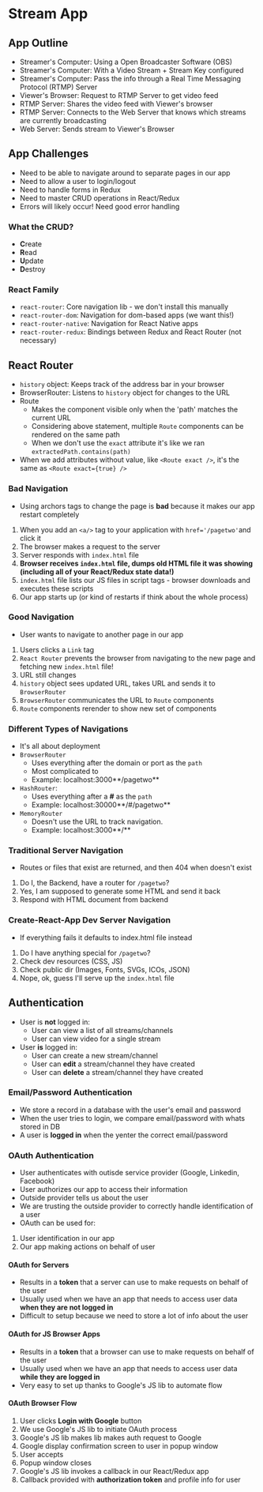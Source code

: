 # Stream App

## App Outline

- Streamer's Computer: Using a Open Broadcaster Software (OBS)
- Streamer's Computer: With a Video Stream + Stream Key configured
- Streamer's Computer: Pass the info through a Real Time Messaging Protocol (RTMP) Server
- Viewer's Browser: Request to RTMP Server to get video feed
- RTMP Server: Shares the video feed with Viewer's browser
- RTMP Server: Connects to the Web Server that knows which streams are currently broadcasting
- Web Server: Sends stream to Viewer's Browser

## App Challenges

- Need to be able to navigate around to separate pages in our app
- Need to allow a user to login/logout
- Need to handle forms in Redux
- Need to master CRUD operations in React/Redux
- Errors will likely occur! Need good error handling

### What the CRUD?

- **C**reate
- **R**ead
- **U**pdate
- **D**estroy

### React Family

- `react-router`: Core navigation lib - we don't install this manually
- `react-router-dom`: Navigation for dom-based apps (we want this!)
- `react-router-native`: Navigation for React Native apps
- `react-router-redux`: Bindings between Redux and React Router (not necessary)

## React Router

- `history` object: Keeps track of the address bar in your browser
- BrowserRouter: Listens to `history` object for changes to the URL
- Route
  - Makes the component visible only when the 'path' matches the current URL
  - Considering above statement, multiple `Route` components can be rendered on the same path
  - When we don't use the `exact` attribute it's like we ran `extractedPath.contains(path)`
- When we add attributes without value, like `<Route exact />`, it's the same as `<Route exact={true} />`

### Bad Navigation

- Using archors tags to change the page is **bad** because it makes our app restart completely

1. When you add an `<a/>` tag to your application with `href='/pagetwo'`and click it
2. The browser makes a request to the server
3. Server responds with `index.html` file
4. **Browser receives `index.html` file, dumps old HTML file it was showing (including all of your React/Redux state data!)**
5. `index.html` file lists our JS files in script tags - browser downloads and executes these scripts
6. Our app starts up (or kind of restarts if think about the whole process)

### Good Navigation

- User wants to navigate to another page in our app

1. Users clicks a `Link` tag
2. `React Router` prevents the browser from navigating to the new page and fetching new `index.html` file!
3. URL still changes
4. `history` object sees updated URL, takes URL and sends it to `BrowserRouter`
5. `BrowserRouter` communicates the URL to `Route` components
6. `Route` components rerender to show new set of components

### Different Types of Navigations

- It's all about deployment
- `BrowserRouter`
  - Uses everything after the domain or port as the `path`
  - Most complicated to
  - Example: localhost:3000**/pagetwo**
- `HashRouter`:
  - Uses everything after a **#** as the `path`
  - Example: localhost:30000**/#/pagetwo**
- `MemoryRouter`
  - Doesn't use the URL to track navigation.
  - Example: localhost:3000**/**

### Traditional Server Navigation

- Routes or files that exist are returned, and then 404 when doesn't exist

1. Do I, the Backend, have a router for `/pagetwo`?
2. Yes, I am supposed to generate some HTML and send it back
3. Respond with HTML document from backend

### Create-React-App Dev Server Navigation

- If everything fails it defaults to index.html file instead

1. Do I have anything special for `/pagetwo`?
2. Check dev resources (CSS, JS)
3. Check public dir (Images, Fonts, SVGs, ICOs, JSON)
4. Nope, ok, guess I'll serve up the `index.html` file

## Authentication

- User is **not** logged in:
  - User can view a list of all streams/channels
  - User can view video for a single stream
- User **is** logged in:
  - User can create a new stream/channel
  - User can **edit** a stream/channel they have created
  - User can **delete** a stream/channel they have created

### Email/Password Authentication

- We store a record in a database with the user's email and password
- When the user tries to login, we compare email/password with whats stored in DB
- A user is **logged in** when the yenter the correct email/password

### OAuth Authentication

- User authenticates with outisde service provider (Google, Linkedin, Facebook)
- User authorizes our app to access their information
- Outside provider tells us about the user
- We are trusting the outside provider to correctly handle identification of a user
- OAuth can be used for:

1. User identification in our app
2. Our app making actions on behalf of user

#### OAuth for Servers

- Results in a **token** that a server can use to make requests on behalf of the user
- Usually used when we have an app that needs to access user data **when they are not logged in**
- Difficult to setup because we need to store a lot of info about the user

#### OAuth for JS Browser Apps

- Results in a **token** that a browser can use to make requests on behalf of the user
- Usually used when we have an app that needs to access user data **while they are logged in**
- Very easy to set up thanks to Google's JS lib to automate flow

#### OAuth Browser Flow

1. User clicks **Login with Google** button
2. We use Google's JS lib to initiate OAuth process
3. Google's JS lib makes lib makes auth request to Google
4. Google display confirmation screen to user in popup window
5. User accepts
6. Popup window closes
7. Google's JS lib invokes a callback in our React/Redux app
8. Callback provided with **authorization token** and profile info for user
